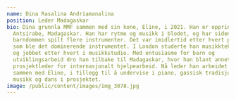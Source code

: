 ```yaml
---
name: Dina Rasalina Andriamanalina
position: Leder Madagaskar
bio: Dina grunnla MMF sammen med sin kone, Eline, i 2021. Han er opprinnelig fra
  Antsirabe, Madagaskar. Han har rytme og musikk i blodet, og har siden
  barndommen spilt flere instrumenter. Det var imidlertid etter hvert pianoet
  som ble det dominerende instrumentet. I London studerte han musikkteknologi,
  og jobbet etter hvert i musikkstudio. Med entusiasme for barn og
  utviklingsarbeid dro han tilbake til Madagaskar, hvor han blant annet har vært
  prosjektleder for internasjonalt hjelpearbeid. Nå leder han arbeidet til MMF
  sammen med Eline, i tillegg til å undervise i piano, gassisk tradisjonell
  musikk og dans i prosjektet.
image: /public/content/images/img_3078.jpg
---
```

